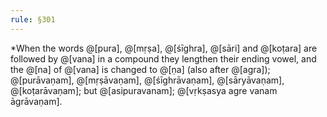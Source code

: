```yaml
---
rule: §301
---
```


\*When the words @[pura], @[mṛṣa], @[śīghra], @[sāri] and @[koṭara] are followed by @[vana] in a compound they lengthen their ending vowel, and the @[na] of @[vana] is changed to @[ṇa] (also after @[agra]); @[purāvaṇam], @[mṛṣāvaṇam], @[śīghrāvaṇam], @[sāryāvaṇam], @[koṭarāvaṇam]; but @[asipuravanam]; @[vṛkṣasya agre vanam āgrāvaṇam].